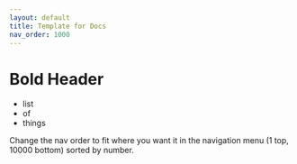 ```yaml
---
layout: default
title: Template for Docs
nav_order: 1000 
---
```


# Bold Header

- list
- of
- things

Change the nav order to fit where you want it in the navigation menu (1 top, 10000 bottom) sorted by number.
